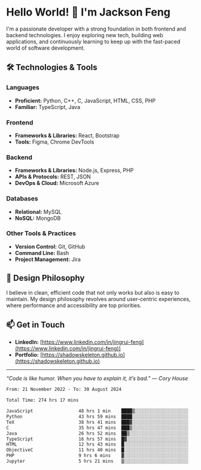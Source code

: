 # Hello World! 👋 I'm Jackson Feng

I'm a passionate developer with a strong foundation in both frontend and backend technologies. I enjoy exploring new tech, building web applications, and continuously learning to keep up with the fast-paced world of software development.

## 🛠 Technologies & Tools

### Languages
- **Proficient:** Python, C++, C, JavaScript, HTML, CSS, PHP
- **Familiar:** TypeScript, Java

### Frontend
- **Frameworks & Libraries:** React, Bootstrap
- **Tools:** Figma, Chrome DevTools

### Backend
- **Frameworks & Libraries:** Node.js, Express, PHP
- **APIs & Protocols:** REST, JSON
- **DevOps & Cloud:** Microsoft Azure

### Databases
- **Relational:** MySQL
- **NoSQL:** MongoDB

### Other Tools & Practices
- **Version Control:** Git, GitHub
- **Command Line:** Bash
- **Project Management:** Jira


## 🎨 Design Philosophy

I believe in clean, efficient code that not only works but also is easy to maintain. My design philosophy revolves around user-centric experiences, where performance and accessibility are top priorities.

## 📫 Get in Touch

- **LinkedIn:** [https://www.linkedin.com/in/jingrui-feng](https://www.linkedin.com/in/jingrui-feng))
- **Portfolio:** [https://shadowskeleton.github.io](https://shadowskeleton.github.io)

---

*“Code is like humor. When you have to explain it, it’s bad.” — Cory House*



<!--START_SECTION:waka-->

```txt
From: 21 November 2022 - To: 30 August 2024

Total Time: 274 hrs 17 mins

JavaScript                 48 hrs 1 min    ████▒░░░░░░░░░░░░░░░░░░░░   17.51 %
Python                     43 hrs 59 mins  ████░░░░░░░░░░░░░░░░░░░░░   16.04 %
TeX                        38 hrs 41 mins  ███▓░░░░░░░░░░░░░░░░░░░░░   14.10 %
C                          35 hrs 47 mins  ███▒░░░░░░░░░░░░░░░░░░░░░   13.05 %
Java                       26 hrs 52 mins  ██▒░░░░░░░░░░░░░░░░░░░░░░   09.80 %
TypeScript                 16 hrs 57 mins  █▓░░░░░░░░░░░░░░░░░░░░░░░   06.18 %
HTML                       12 hrs 43 mins  █░░░░░░░░░░░░░░░░░░░░░░░░   04.64 %
ObjectiveC                 11 hrs 40 mins  █░░░░░░░░░░░░░░░░░░░░░░░░   04.26 %
PHP                        9 hrs 6 mins    ▓░░░░░░░░░░░░░░░░░░░░░░░░   03.32 %
Jupyter                    5 hrs 21 mins   ▒░░░░░░░░░░░░░░░░░░░░░░░░   01.95 %
```

<!--END_SECTION:waka-->

